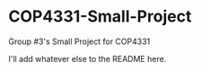 # COP4331-Small-Project
Group #3's Small Project for COP4331

I'll add whatever else to the README here.
